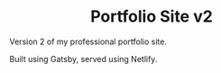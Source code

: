 <h1 align="center">
    Portfolio Site v2
</h1>

Version 2 of my professional portfolio site.

Built using Gatsby, served using Netlify.
